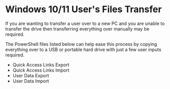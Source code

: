 # Windows 10/11 User's Files Transfer

If you are wanting to transfer a user over to a new PC and you are
unable to transfer the drive then transferring everything over manually
may be required.

The PowerShell files listed below can help ease this process by copying
everything over to a USB or portable hard drive with just a few user 
inputs required.

- Quick Access Links Export
- Quick Access Links Import
- User Data Export
- User Data Import
